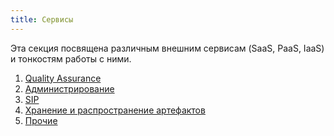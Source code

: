 ```yaml
---
title: Сервисы
---
```


Эта секция посвящена различным внешним сервисам (SaaS, PaaS, IaaS) и 
тонкостям работы с ними.

1. [Quality Assurance](qa)
2. [Администрирование](ops)
3. [SIP](sip)
4. [Хранение и распространение артефактов](pkg)
5. [Прочие](other)
